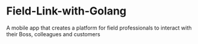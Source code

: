 # Field-Link-with-Golang
A mobile app that creates a platform for field professionals to interact with their Boss, 
colleagues and customers 
